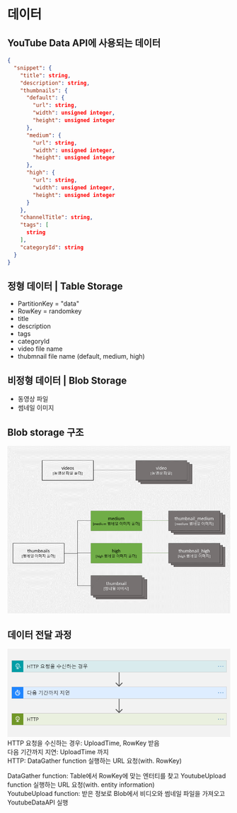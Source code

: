 데이터
===

YouTube Data API에 사용되는  데이터
---

``` json
{
  "snippet": {
    "title": string,
    "description": string,
    "thumbnails": {
      "default": {
        "url": string,
        "width": unsigned integer,
        "height": unsigned integer
      },
      "medium": {
        "url": string,
        "width": unsigned integer,
        "height": unsigned integer
      },
      "high": {
        "url": string,
        "width": unsigned integer,
        "height": unsigned integer
      }
    },
    "channelTitle": string,
    "tags": [
      string
    ],
    "categoryId": string
  }
}
```

정형 데이터 | Table Storage
---

- PartitionKey = "data"
- RowKey = randomkey
- title
- description
- tags
- categoryId
- video file name
- thubmnail file name (default, medium, high)

비정형 데이터 | Blob Storage
---

- 동영상 파일
- 썸네일 이미지

Blob storage 구조
---

![data structure](./img/datastructure.png)  

데이터 전달 과정  
---
  
![LogicApps](./img/logicapps.png)  
HTTP 요청을 수신하는 경우: UploadTime, RowKey 받음  
다음 기간까지 지연: UploadTime 까지  
HTTP: DataGather function 실행하는 URL 요청(with. RowKey)  
  
DataGather function: Table에서 RowKey에 맞는 엔터티를 찾고 YoutubeUpload function 실행하는 URL 요청(with. entity information)  
YoutubeUpload function: 받은 정보로 Blob에서 비디오와 썸네일 파일을 가져오고 YoutubeDataAPI 실행
